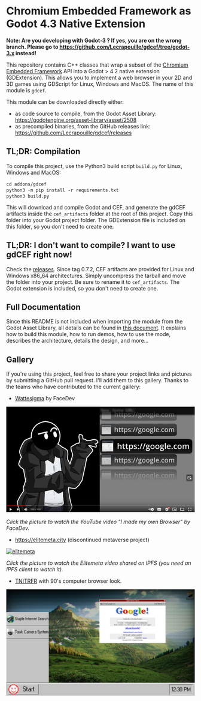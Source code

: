 # Chromium Embedded Framework as Godot 4.3 Native Extension

**Note: Are you developing with Godot-3 ? If yes, you are on the wrong branch. Please go to https://github.com/Lecrapouille/gdcef/tree/godot-3.x instead!**

This repository contains C++ classes that wrap a subset of the [Chromium Embedded Framework](https://bitbucket.org/chromiumembedded/cef/wiki/Home) API into a Godot > 4.2 native extension (GDExtension). This allows you to implement a web browser in your 2D and 3D games using GDScript for Linux, Windows and MacOS. The name of this module is `gdcef`.

This module can be downloaded directly either:
- as code source to compile, from the Godot Asset Library: https://godotengine.org/asset-library/asset/2508
- as precompiled binaries, from the GitHub releases link: https://github.com/Lecrapouille/gdcef/releases

## TL;DR: Compilation

To compile this project, use the Python3 build script `build.py` for Linux, Windows and MacOS:

```
cd addons/gdcef
python3 -m pip install -r requirements.txt
python3 build.py
```

This will download and compile Godot and CEF, and generate the gdCEF artifacts inside the `cef_artifacts` folder at the root of this project. Copy this folder into your Godot project folder. The GDExtension file is included on this folder, so you don't need to create one.

## TL;DR: I don't want to compile? I want to use gdCEF right now!

Check the [releases](https://github.com/Lecrapouille/gdcef/releases). Since tag 0.7.2, CEF artifacts are provided for Linux and Windows x86_64 architectures. Simply uncompress the tarball and move the folder into your project. Be sure to rename it to `cef_artifacts`. The Godot extension is included, so you don't need to create one.

## Full Documentation

Since this README is not included when importing the module from the Godot Asset Library, all details can be found in [this document](addons/gdcef/README.md). It explains how to build this module, how to run demos, how to use the mode, describes the architecture, details the design, and more...

## Gallery

If you're using this project, feel free to share your project links and pictures by submitting a GitHub pull request. I'll add them to this gallery. Thanks to the teams who have contributed to the current gallery:

- [Wattesigma](https://github.com/face-hh/wattesigma) by FaceDev

[![Wattesigma](addons/gdcef/doc/gallery/wattesigma.png)](https://youtu.be/37ISfJ2NSXQ)

*Click the picture to watch the YouTube video "I made my own Browser" by FaceDev.*

- https://elitemeta.city (discontinued metaverse project)

[![elitemeta](addons/gdcef/doc/gallery/elitemeta.jpg)](https://ipfs.io/ipfs/QmaL7NY5qs3AtAdcX8vFhqaHwJeTMKfP3PbzcHZBLmo1QQ?filename=elitemeta_0.mp4)

*Click the picture to watch the Elitemeta video shared on IPFS (you need an IPFS client to watch it).*

- [TNITRFR](https://gamejolt.com/games/TNITRFR/948968) with 90's computer browser look.

![TNITRFR](addons/gdcef/doc/gallery/tnitrfr.png)
